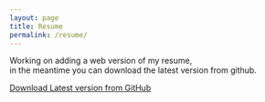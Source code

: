 ```yaml
---
layout: page
title: Resume
permalink: /resume/
---
```


Working on adding a web version of my resume, <br/>
in the meantime you can download the latest version from github.

<a class='download-button' href="https://github.com/marioandrest/resume/raw/master/dist/resume_mario.tinoco_latest.pdf">Download
<span>Latest version from GitHub</span></a>
